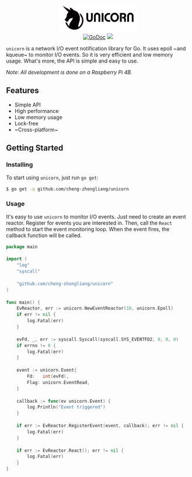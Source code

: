 <p align="center">
<img 
    src="logo.png" 
    width="213" height="75" border="0" alt="unicorn">
<br>
<a href="https://godoc.org/github.com/cheng-zhongliang/unicorn"><img src="https://img.shields.io/badge/go-reference-blue" alt="GoDoc"></a>
<a href="https://github.com/cheng-zhongliang/unicorn/blob/master/LICENSE"><img src="https://img.shields.io/badge/license-BSD--3--Clause-brightgreen"></a>
</p>

`unicorn` is a network I/O event notification library for Go. It uses epoll ~and kqueue~ to monitor I/O events. So it is very efficient and low memory usage. What's more, the API is simple and easy to use.

*Note: All development is done on a Raspberry Pi 4B.*

## Features

- Simple API
- High performance
- Low memory usage
- Lock-free
- ~Cross-platform~

## Getting Started

### Installing
To start using `unicorn`, just run `go get`:

```sh
$ go get -u github.com/cheng-zhongliang/unicorn
```

### Usage

It's easy to use `unicorn` to monitor I/O events. Just need to create an event reactor. Register for events you are interested in. Then, call the `React` method to start the event monitoring loop. When the event fires, the callback function will be called.

```go
package main

import (
	"log"
	"syscall"

	"github.com/cheng-zhongliang/unicorn"
)

func main() {
	EvReactor, err := unicorn.NewEventReactor(10, unicorn.Epoll)
	if err != nil {
		log.Fatal(err)
	}

	evFd, _, err := syscall.Syscall(syscall.SYS_EVENTFD2, 0, 0, 0)
	if errno != 0 {
		log.Fatal(err)
	}

	event := unicorn.Event{
		Fd:   int(evFd),
		Flag: unicorn.EventRead,
	}

	callback := func(ev unicorn.Event) {
		log.Println("Event triggered")
	}

	if err := EvReactor.RegisterEvent(event, callback); err != nil {
		log.Fatal(err)
	}

	if err := EvReactor.React(); err != nil {
		log.Fatal(err)
	}
}
```
